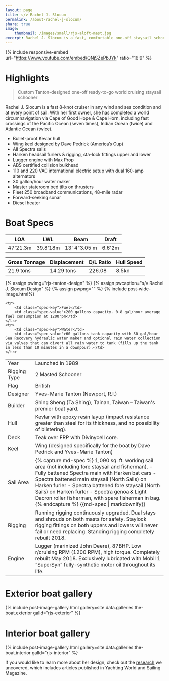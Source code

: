 ```yaml
---
layout: page
title: s/v Rachel J. Slocum
permalink: /about-rachel-j-slocum/
share: true
image:
    thumbnail: /images/small/rjs-aloft-mast.jpg
excerpt: Rachel J. Slocum is a fast, comfortable one-off staysail schooner capable of sailing at 7.5-8 knots in almost any wind condition, and staying there. 
---
```

{% include responsive-embed url="https://www.youtube.com/embed/QNjSZePbJYk" ratio="16:9" %}

# Highlights
> Custom Tanton-designed one-off ready-to-go world cruising staysail schooner

Rachel J. Slocum is a fast 8-knot cruiser in any wind and sea condition and at every point of sail. With her first owner, she has completed a world circumnavigation via Cape of Good Hope & Cape Horn, including fast crossings of the Pacific Ocean (seven times), Indian Ocean (twice) and Atlantic Ocean (twice). 

- Bullet-proof Kevlar hull
- Wing keel designed by Dave Pedrick (America’s Cup) 
- All Spectra sails
- Harken headsail furlers & rigging, sta-lock fittings upper and lower 
- Lugger engine with Max Prop 
- ABS certified collision bulkhead 
- 110 and 220 VAC international electric setup with dual 160-amp alternators 
- 30 gallon/hour water maker 
- Master stateroom bed tilts on thrusters 
- Fleet 250 broadband communications, 48-mile radar 
- Forward-seeking sonar 
- Diesel heater

# Boat Specs
<table class="boat-measurements">
    <thead>
        <tr>
            <th class="spec-key">LOA</th>
            <th class="spec-key">LWL</th>
            <th class="spec-key">Beam</th>
            <th class="spec-key">Draft</th>
        </tr>
    </thead>
    <tbody>
    <tr>
        <td class="spec-value">47'<span class="metric">21.3m</span></td>
        <td class="spec-value">39.8'<span class="metric">18m</span></td>
        <td class="spec-value">13' 4"<span class="metric">3.05 m</span></td>
        <td class="spec-value">6.6'<span class="metric">2m</span></td>
    </tr>
    </tbody>
</table>
<table class="boat-measurements">
    <thead>
        <tr>
            <th class="spec-key">Gross Tonnage</th>
            <th class="spec-key">Displacement</th>
            <th class="spec-key">D/L Ratio</th>
            <th class="spec-key">Hull Speed</th>
        </tr>        
    </thead>
    <tbody>
        <tr>
            <td class="spec-value">21.9 tons</td>
            <td class="spec-value">14.29 tons</td>
            <td class="spec-value">226.08</td>
            <td class="spec-value">8.5kn</td>
        </tr>
    </tbody>
</table>

{% assign pwimg="rjs-tanton-design" %}
{% assign pwcaption="s/v Rachel J. Slocum Design" %}
{% assign pwpng="" %}
{% include post-wide-image.html%}

<table class="boat-specs">
    <tr>
        <td class="spec-key">Year</td> 
        <td class="spec-value">Launched in 1989</td> 
    </tr>    
    <tr>
        <td class="spec-key">Rigging Type</td> 
        <td class="spec-value">2 Masted Schooner</td> 
    </tr>    
    <tr>
        <td class="spec-key">Flag</td>
        <td class="spec-value">British</td> 
    </tr>
    <tr>
        <td class="spec-key">Designer</td>
        <td class="spec-value">Yves-Marie Tanton (Newport, R.I.)</td> 
    </tr>
    <tr>
        <td class="spec-key">Builder</td>
        <td class="spec-value">Shing Sheng (Ta Shing), Tainan, Taiwan – Taiwan's premier boat yard.</td> 
    </tr>    
    <tr>
        <td class="spec-key">Hull</td>
        <td class="spec-value">Kevlar with epoxy resin layup (impact resistance greater than steel for its thickness, and no possibility of blistering).</td> 
    </tr>
    <tr>
        <td class="spec-key">Deck</td>
        <td class="spec-value">Teak over FRP with Divinycell core.</td> 
    </tr>
    <tr>
        <td class="spec-key">Keel</td>
        <td class="spec-value">Wing (designed specifically for the boat by Dave Pedrick and Yves-Marie Tanton)</td> 
    </tr>
    <tr>
        <td class="spec-key">Sail Area</td>
        <td class="spec-value">
{% capture md-spec %}
1,090 sq. ft. working sail area (not including fore staysail and fisherman). 
- Fully battened Spectra main with Harken bat cars
- Spectra battened main staysail (North Sails) on Harken furler
- Spectra battened fore staysail (North Sails) on Harken furler
- Spectra genoa & Light Dacron roller fisherman, with spare fisherman in bag.  
{% endcapture %}
            {{md-spec | markdownify}}
        </td>
    </tr>    
    <tr>
        <td class="spec-key">Rigging</td>
        <td class="spec-value">Running rigging continuously upgraded. Dual stays and shrouds on both masts for safety. Staylock rigging fittings on both uppers and lowers will never fail or need replacing. Standing rigging completely rebuilt 2018.</td> 
    </tr>
    <tr>
        <td class="spec-key">Engine</td>
        <td class="spec-value">Lugger (marinized John Deere), 87BHP. Low 
r/cruising RPM (1200 RPM), high torque. Completely rebuilt May 2018. Exclusively lubricated with Mobil 1 “SuperSyn” fully-synthetic motor oil throughout its life.</td> 
    </tr>

    <tr>
        <td class="spec-key">Fuel</td>
        <td class="spec-value">200 gallons capacity. 0.8 gal/hour average fuel consumption at 1200rpm</td> 
    </tr>
    <tr>
        <td class="spec-key">Water</td>
        <td class="spec-value">60 gallons tank capacity with 30 gal/hour Sea Recovery hydraulic water maker and optional rain water collection via valves that can divert all rain water to tank (fills up the tank in less than 10 minutes in a downpour).</td> 
    </tr>
</table>

# Exterior boat gallery
{% include post-image-gallery.html gallery=site.data.galleries.the-boat.exterior galId="rjs-exterior" %}

# Interior boat gallery
{% include post-image-gallery.html gallery=site.data.galleries.the-boat.interior galId="rjs-interior" %}

If you would like to learn more about her design, check out the [research](/posts/history/) we uncovered, which includes articles published in Yachting World and Sailing Magazine.
